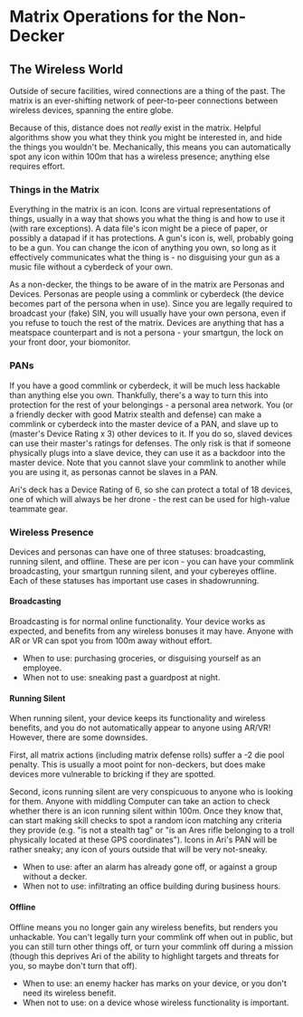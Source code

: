 # Matrix Operations for the Non-Decker

## The Wireless World
Outside of secure facilities, wired connections are a thing of the past. The matrix is an ever-shifting network of peer-to-peer connections between wireless devices, spanning the entire globe.

Because of this, distance does not *really* exist in the matrix. Helpful algorithms show you what they think you might be interested in, and hide the things you wouldn't be. Mechanically, this means you can automatically spot any icon within 100m that has a wireless presence; anything else requires effort.

### Things in the Matrix
Everything in the matrix is an icon. Icons are virtual representations of things, usually in a way that shows you what the thing is and how to use it (with rare exceptions). A data file's icon might be a piece of paper, or possibly a datapad if it has protections. A gun's icon is, well, probably going to be a gun. You can change the icon of anything you own, so long as it effectively communicates what the thing is - no disguising your gun as a music file without a cyberdeck of your own.

As a non-decker, the things to be aware of in the matrix are Personas and Devices. Personas are people using a commlink or cyberdeck (the device becomes part of the persona when in use). Since you are legally required to broadcast your (fake) SIN, you will usually have your own persona, even if you refuse to touch the rest of the matrix. Devices are anything that has a meatspace counterpart and is not a persona - your smartgun, the lock on your front door, your biomonitor.

### PANs
If you have a good commlink or cyberdeck, it will be much less hackable than anything else you own. Thankfully, there's a way to turn this into protection for the rest of your belongings - a personal area network. You (or a friendly decker with good Matrix stealth and defense) can make a commlink or cyberdeck into the master device of a PAN, and slave up to (master's Device Rating x 3) other devices to it. If you do so, slaved devices can use their master's ratings for defenses. The only risk is that if someone physically plugs into a slave device, they can use it as a backdoor into the master device. Note that you cannot slave your commlink to another while you are using it, as personas cannot be slaves in a PAN.

Ari's deck has a Device Rating of 6, so she can protect a total of 18 devices, one of which will always be her drone - the rest can be used for high-value teammate gear.

### Wireless Presence
Devices and personas can have one of three statuses: broadcasting, running silent, and offline. These are per icon - you can have your commlink broadcasting, your smartgun running silent, and your cybereyes offline. Each of these statuses has important use cases in shadowrunning.

#### Broadcasting
Broadcasting is for normal online functionality. Your device works as expected, and benefits from any wireless bonuses it may have. Anyone with AR or VR can spot you from 100m away without effort.

- When to use: purchasing groceries, or disguising yourself as an employee.
- When not to use: sneaking past a guardpost at night.

#### Running Silent
When running silent, your device keeps its functionality and wireless benefits, and you do not automatically appear to anyone using AR/VR! However, there are some downsides.

First, all matrix actions (including matrix defense rolls) suffer a -2 die pool penalty. This is usually a moot point for non-deckers, but does make devices more vulnerable to bricking if they are spotted.

Second, icons running silent are very conspicuous to anyone who is looking for them. Anyone with middling Computer can take an action to check whether there is an icon running silent within 100m. Once they know that, can start making skill checks to spot a random icon matching any criteria they provide (e.g. "is not a stealth tag" or "is an Ares rifle belonging to a troll physically located at these GPS coordinates"). Icons in Ari's PAN will be rather sneaky; any icon of yours outside that will be very not-sneaky.

- When to use: after an alarm has already gone off, or against a group without a decker.
- When not to use: infiltrating an office building during business hours.

#### Offline
Offline means you no longer gain any wireless benefits, but renders you unhackable. You can't legally turn your commlink off when out in public, but you can still turn other things off, or turn your commlink off during a mission (though this deprives Ari of the ability to highlight targets and threats for you, so maybe don't turn that off).

- When to use: an enemy hacker has marks on your device, or you don't need its wireless benefit.
- When not to use: on a device whose wireless functionality is important.